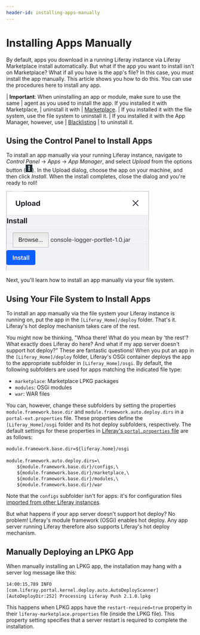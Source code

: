 ```yaml
---
header-id: installing-apps-manually
---
```


# Installing Apps Manually

By default, apps you download in a running Liferay instance via Liferay 
Marketplace install automatically. But what if the app you want to install isn't 
on Marketplace? What if all you have is the app's file? In this case, you must 
install the app manually. This article shows you how to do this. You can use the 
procedures here to install any app. 

| **Important**: When uninstalling an app or module, make sure to use the same
| agent as you  used to install the app. If you installed it with Marketplace,
| uninstall it with
| [Marketplace](/docs/7-0/user/-/knowledge_base/u/using-the-liferay-marketplace).
| If you installed it with the file system, use the file system to uninstall it.
| If you installed it with the App Manager, however, use
| [Blacklisting](/docs/7-0/user/-/knowledge_base/u/blacklisting-osgi-modules)
| to uninstall it.

## Using the Control Panel to Install Apps

To install an app manually via your running Liferay instance, navigate to 
*Control Panel* &rarr; *Apps* &rarr; *App Manager*, and select *Upload* from the 
options button (![Options](../../images/icon-options.png)). In the Upload 
dialog, choose the app on your machine, and then click *Install*. When the 
install completes, close the dialog and you're ready to roll! 

![Figure 1: Installing an app via the Upload dialog in your Liferay instance's App Manager is very simple.](../../images/app-manager-plugin-upload.png)

Next, you'll learn how to install an app manually via your file system. 

## Using Your File System to Install Apps

To install an app manually via the file system your Liferay instance is running 
on, put the app in the `[Liferay_Home]/deploy` folder. That's it. Liferay's hot 
deploy mechanism takes care of the rest. 

You might now be thinking, "Whoa there! What do you mean by 'the rest'? What 
exactly does Liferay do here? And what if my app server doesn't support hot 
deploy?" These are fantastic questions! When you put an app in the 
`[Liferay_Home]/deploy` folder, Liferay's OSGi container deploys the app to the 
appropriate subfolder in `[Liferay_Home]/osgi`. By default, the following 
subfolders are used for apps matching the indicated file type: 

- `marketplace`: Marketplace LPKG packages
- `modules`: OSGi modules
- `war`: WAR files

You can, however, change these subfolders by setting the properties 
`module.framework.base.dir` and `module.framework.auto.deploy.dirs` in a 
`portal-ext.properties` file. These properties define the `[Liferay_Home]/osgi` 
folder and its hot deploy subfolders, respectively. The default settings for 
these properties in 
[Liferay's `portal.properties` file](@platform-ref@/7.0-latest/propertiesdoc/portal.properties.html) 
are as follows: 

    module.framework.base.dir=${liferay.home}/osgi

    module.framework.auto.deploy.dirs=\
        ${module.framework.base.dir}/configs,\
        ${module.framework.base.dir}/marketplace,\
        ${module.framework.base.dir}/modules,\
        ${module.framework.base.dir}/war

Note that the `configs` subfolder isn't for apps: it's for configuration files 
[imported from other Liferay instances](/docs/7-0/user/-/knowledge_base/u/system-settings#exporting-and-importing-configurations). 

But what happens if your app server doesn't support hot deploy? No problem! 
Liferay's module framework (OSGi) enables hot deploy. Any app server running 
Liferay therefore also supports Liferay's hot deploy mechanism. 

## Manually Deploying an LPKG App

When manually installing an LPKG app, the installation may hang with a server 
log message like this: 

    14:00:15,789 INFO  [com.liferay.portal.kernel.deploy.auto.AutoDeployScanner][AutoDeployDir:252] Processing Liferay Push 2.1.0.lpkg

This happens when LPKG apps have the `restart-required=true` property in their 
`liferay-marketplace.properties` file (inside the LPKG file). This property 
setting specifies that a server restart is required to complete the 
installation. 
